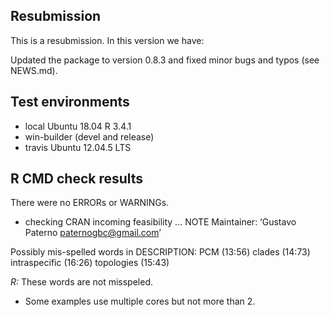 ## Resubmission
This is a resubmission. In this version we have:

Updated the package to version 0.8.3 and fixed minor bugs and typos (see NEWS.md).

## Test environments
* local Ubuntu 18.04 R 3.4.1
* win-builder (devel and release)
* travis Ubuntu 12.04.5 LTS 

## R CMD check results
There were no ERRORs or WARNINGs. 

* checking CRAN incoming feasibility ... NOTE
Maintainer: ‘Gustavo Paterno <paternogbc@gmail.com>’

Possibly mis-spelled words in DESCRIPTION:
  PCM (13:56)
  clades (14:73)
  intraspecific (16:26)
  topologies (15:43)
  
_R:_ These words are not misspeled.

* Some examples use multiple cores but not more than 2.
